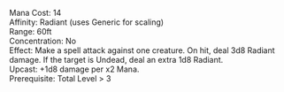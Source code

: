 Mana Cost: 14  
Affinity: Radiant (uses Generic for scaling)  
Range: 60ft  
Concentration: No  
Effect: Make a spell attack against one creature. On hit, deal 3d8 Radiant damage. If the target is Undead, deal an extra 1d8 Radiant.  
Upcast: +1d8 damage per x2 Mana.  
Prerequisite: Total Level > 3